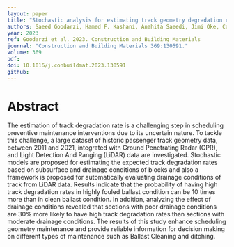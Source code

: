 ```yaml
---
layout: paper
title: "Stochastic analysis for estimating track geometry degradation rates based on GPR and LiDAR data"
authors: Saeed Goodarzi, Hamed F. Kashani, Anahita Saeedi, Jimi Oke, Carlton L. Ho
year: 2023
ref: Goodarzi et al. 2023. Construction and Building Materials
journal: "Construction and Building Materials 369:130591."
volume: 369
pdf:
doi: 10.1016/j.conbuildmat.2023.130591
github:
---
```

# Abstract
The estimation of track degradation rate is a challenging step in scheduling preventive maintenance interventions due to its uncertain nature. To tackle this challenge, a large dataset of historic passenger track geometry data, between 2011 and 2021, integrated with Ground Penetrating Radar (GPR), and Light Detection And Ranging (LiDAR) data are investigated. Stochastic models are proposed for estimating the expected track degradation rates based on subsurface and drainage conditions of blocks and also a framework is proposed for automatically evaluating drainage conditions of track from LiDAR data. Results indicate that the probability of having high track degradation rates in highly fouled ballast condition can be 10 times more than in clean ballast condition. In addition, analyzing the effect of drainage conditions revealed that sections with poor drainage conditions are 30% more likely to have high track degradation rates than sections with moderate drainage conditions. The results of this study enhance scheduling geometry maintenance and provide reliable information for decision making on different types of maintenance such as Ballast Cleaning and ditching.
